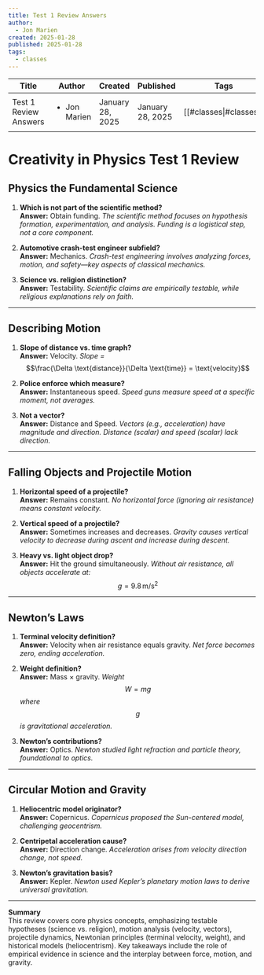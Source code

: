 ```yaml
---
title: Test 1 Review Answers
author:
  - Jon Marien
created: 2025-01-28
published: 2025-01-28
tags:
  - classes
---
```


| Title                 | Author                       | Created          | Published        | Tags                   |
| --------------------- | ---------------------------- | ---------------- | ---------------- | ---------------------- |
| Test 1 Review Answers | <ul><li>Jon Marien</li></ul> | January 28, 2025 | January 28, 2025 | [[#classes\|#classes]] |
# **Creativity in Physics Test 1 Review**

## **Physics the Fundamental Science**
1. **Which is not part of the scientific method?**  
   **Answer:** Obtain funding.
   *The scientific method focuses on hypothesis formation, experimentation, and analysis. Funding is a logistical step, not a core component.*

2. **Automotive crash-test engineer subfield?**  
   **Answer:** Mechanics.
   *Crash-test engineering involves analyzing forces, motion, and safety—key aspects of classical mechanics.*

3. **Science vs. religion distinction?**  
   **Answer:** Testability.
   *Scientific claims are empirically testable, while religious explanations rely on faith.*

---

## **Describing Motion**
1. **Slope of distance vs. time graph?**  
   **Answer:** Velocity.
   *Slope =* $$\frac{\Delta \text{distance}}{\Delta \text{time}} = \text{velocity}$$

2. **Police enforce which measure?**  
   **Answer:** Instantaneous speed.
   *Speed guns measure speed at a specific moment, not averages.*

3. **Not a vector?**  
   **Answer:** Distance and Speed. 
   *Vectors (e.g., acceleration) have magnitude and direction. Distance (scalar) and speed (scalar) lack direction.*

---

## **Falling Objects and Projectile Motion**
1. **Horizontal speed of a projectile?**  
   **Answer:** Remains constant.
   *No horizontal force (ignoring air resistance) means constant velocity.*

2. **Vertical speed of a projectile?**  
   **Answer:** Sometimes increases and decreases.
   *Gravity causes vertical velocity to decrease during ascent and increase during descent.*

3. **Heavy vs. light object drop?**  
   **Answer:** Hit the ground simultaneously.
   *Without air resistance, all objects accelerate at:* $$g = 9.8 \, \text{m/s}^2$$

---

## **Newton’s Laws**
1. **Terminal velocity definition?**  
   **Answer:** Velocity when air resistance equals gravity.
   *Net force becomes zero, ending acceleration.*

2. **Weight definition?**  
   **Answer:** Mass × gravity.
   *Weight*$$W = mg$$*where* $$g$$ *is gravitational acceleration.*

3. **Newton’s contributions?**  
   **Answer:** Optics.
   *Newton studied light refraction and particle theory, foundational to optics.*

---

## **Circular Motion and Gravity**
1. **Heliocentric model originator?**  
   **Answer:** Copernicus.
   *Copernicus proposed the Sun-centered model, challenging geocentrism.*

2. **Centripetal acceleration cause?**  
   **Answer:** Direction change.
   *Acceleration arises from velocity direction change, not speed.*

3. **Newton’s gravitation basis?**  
   **Answer:** Kepler.
   *Newton used Kepler’s planetary motion laws to derive universal gravitation.*

---

**Summary**  
This review covers core physics concepts, emphasizing testable hypotheses (science vs. religion), motion analysis (velocity, vectors), projectile dynamics, Newtonian principles (terminal velocity, weight), and historical models (heliocentrism). Key takeaways include the role of empirical evidence in science and the interplay between force, motion, and gravity.